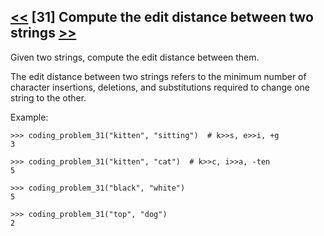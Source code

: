 ## [<<](../30) [31] Compute the edit distance between two strings [>>](../32)

Given two strings, compute the edit distance between them.

The edit distance between two strings refers to the minimum number of character insertions, deletions, and
substitutions required to change one string to the other.

Example:

    >>> coding_problem_31("kitten", "sitting")  # k>>s, e>>i, +g
    3
    
    >>> coding_problem_31("kitten", "cat")  # k>>c, i>>a, -ten
    5

    >>> coding_problem_31("black", "white")
    5

    >>> coding_problem_31("top", "dog")
    2
